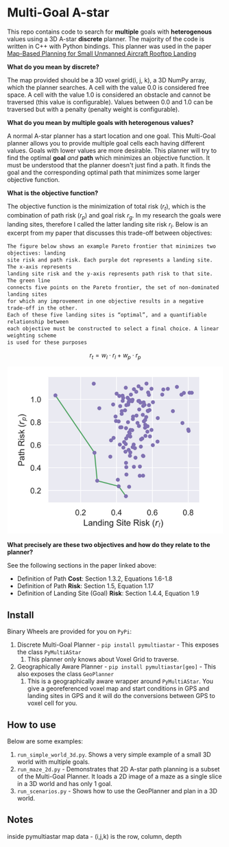 # Multi-Goal A-star

This repo contains code to search for **multiple** goals with **heterogenous** values using a 3D A-star **discrete** planner. The majority of the code is written in C++ with Python bindings. This planner was used in the paper [Map-Based Planning for Small Unmanned Aircraft Rooftop Landing](https://drive.google.com/file/d/1Sy0I8I8nsuy1xv1tFh_W6_Gazcp7pW9M/view?usp=share_link)

**What do you mean by discrete?**

The map provided should be a 3D voxel grid(i, j, k), a 3D NumPy array, which the planner searches. A cell with the value 0.0 is considered free space. A cell with the value 1.0 is considered an obstacle and cannot be traversed (this value is configurable). Values between 0.0 and 1.0 can be traversed but with a penalty (penalty weight is configurable).

**What do you mean by multiple goals with heterogenous values?**

A normal A-star planner has a start location and one goal. This Multi-Goal planner allows you to provide multiple goal cells each having different values. Goals with lower values are more desirable. This planner will try to find the optimal **goal** *and* **path** which minimizes an objective function. It must be understood that the planner doesn't just find a path. It finds the goal and the corresponding optimal path that minimizes some larger objective function. 

**What is the objective function?**

The objective function is the minimization of total risk ($r_t$), which is the combination of path risk ($r_p$) and goal risk $r_g$. In my research the goals were landing sites, therefore I called the latter landing site risk $r_l$. 
Below is an excerpt from my paper that discusses this trade-off between objectives:

    The figure below shows an example Pareto frontier that minimizes two objectives: landing
    site risk and path risk. Each purple dot represents a landing site. The x-axis represents
    landing site risk and the y-axis represents path risk to that site. The green line
    connects five points on the Pareto frontier, the set of non-dominated landing sites
    for which any improvement in one objective results in a negative trade-off in the other.
    Each of these five landing sites is “optimal”, and a quantifiable relationship between
    each objective must be constructed to select a final choice. A linear weighting scheme
    is used for these purposes

$$
r_t = w_l \cdot r_l + w_p · r_p
$$

![Tradeoff](https://raw.githubusercontent.com/JeremyBYU/pymultiastar/master/assets/imgs/tradeoff.png)

**What precisely are these two objectives and how do they relate to the planner?**

See the following sections in the paper linked above: 

- Definition of Path **Cost**: Section 1.3.2, Equations 1.6-1.8
- Definition of Path **Risk**: Section 1.5, Equation 1.17
- Definition of Landing Site (Goal) **Risk**: Section 1.4.4, Equation 1.9


## Install

Binary Wheels are provided for you on `PyPi`:

1. Discrete Multi-Goal Planner - `pip install pymultiastar` - This exposes the class `PyMultiAStar`
    1. This planner only knows about Voxel Grid to traverse.
2. Geographically Aware Planner - `pip install pymultiastar[geo]` - This also exposes the class `GeoPlanner`
    1. This is a geographically aware wrapper around `PyMultiAStar`. You give a georeferenced voxel map and start conditions in GPS and landing sites in GPS and it will do the conversions between GPS to voxel cell for you. 


## How to use

Below are some examples:

1. `run_simple_world_3d.py`. Shows a very simple example of a small 3D world with multiple goals.
2. `run_maze_2d.py` - Demonstrates that 2D A-star path planning is a subset of the Multi-Goal Planner. It loads a 2D image of a maze as a single slice in a 3D world and has only 1 goal. 
3. `run_scenarios.py` - Shows how to use the GeoPlanner and plan in a 3D world.

## Notes

inside pymultiastar map data - (i,j,k) is the row, column, depth
